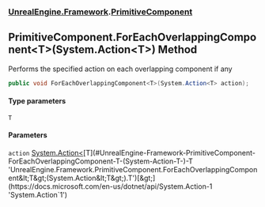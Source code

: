 ### [UnrealEngine.Framework](./UnrealEngine-Framework.md 'UnrealEngine.Framework').[PrimitiveComponent](./PrimitiveComponent.md 'UnrealEngine.Framework.PrimitiveComponent')
## PrimitiveComponent.ForEachOverlappingComponent&lt;T&gt;(System.Action&lt;T&gt;) Method
Performs the specified action on each overlapping component if any  
```csharp
public void ForEachOverlappingComponent<T>(System.Action<T> action);
```
#### Type parameters
<a name='UnrealEngine-Framework-PrimitiveComponent-ForEachOverlappingComponent-T-(System-Action-T-)-T'></a>
`T`  
  
#### Parameters
<a name='UnrealEngine-Framework-PrimitiveComponent-ForEachOverlappingComponent-T-(System-Action-T-)-action'></a>
`action` [System.Action&lt;](https://docs.microsoft.com/en-us/dotnet/api/System.Action-1 'System.Action`1')[T](#UnrealEngine-Framework-PrimitiveComponent-ForEachOverlappingComponent-T-(System-Action-T-)-T 'UnrealEngine.Framework.PrimitiveComponent.ForEachOverlappingComponent&lt;T&gt;(System.Action&lt;T&gt;).T')[&gt;](https://docs.microsoft.com/en-us/dotnet/api/System.Action-1 'System.Action`1')  
  

